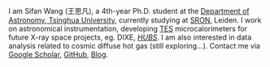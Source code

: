 I am Sifan Wang (王思凡), a 4th-year Ph.D. student at the [Department of Astronomy, Tsinghua University](http://astro.tsinghua.edu.cn/), currently studying at [SRON](https://sron.nl/), Leiden. I work on astronomical instrumentation, developing [TES](https://en.wikipedia.org/wiki/Transition-edge_sensor) microcalorimeters for future X-ray space projects, eg. DIXE, [*HUBS*](http://hubs.phys.tsinghua.edu.cn/en/index.html). I am also interested in data analysis related to cosmic diffuse hot gas (still exploring...). Contact me via [Google Scholar](https://scholar.google.com/citations?user=66iJYRkAAAAJ&hl=en), [GitHub](https://github.com/930Sifan), [Blog](https://930sifan.vercel.app/).
